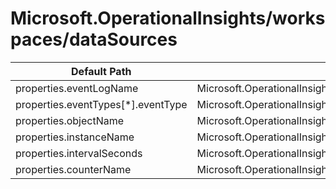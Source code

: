 # Microsoft.OperationalInsights/workspaces/dataSources

| Default Path | Alias |
|---|---|
| properties.eventLogName | Microsoft.OperationalInsights/workspaces/dataSources/eventLogName |
| properties.eventTypes[*].eventType | Microsoft.OperationalInsights/workspaces/dataSources/eventTypes[*].eventType |
| properties.objectName | Microsoft.OperationalInsights/workspaces/dataSources/objectName |
| properties.instanceName | Microsoft.OperationalInsights/workspaces/dataSources/instanceName |
| properties.intervalSeconds | Microsoft.OperationalInsights/workspaces/dataSources/intervalSeconds |
| properties.counterName | Microsoft.OperationalInsights/workspaces/dataSources/counterName |

